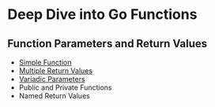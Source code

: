 # Deep Dive into Go Functions

## Function Parameters and Return Values

- [Simple Function](https://github.com/Fakorede/Learning-Golang/blob/master/go-functions/01-function-parameters-return-values/01-simple-function)
- [Multiple Return Values](https://github.com/Fakorede/Learning-Golang/tree/master/go-functions/01-function-parameters-return-values/02-multiple-return-values)
- [Variadic Parameters](https://github.com/Fakorede/Learning-Golang/tree/master/go-functions/01-function-parameters-return-values/03-variadic-functions)
- Public and Private Functions
- Named Return Values

###

